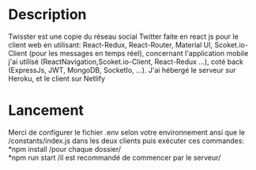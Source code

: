 # Description
Twisster est une copie du réseau social Twitter faite en react js pour le client web en utilisant: React-Redux, React-Router, Material UI, Scoket.io-Client (pour les messages en temps réel), concernant l'application mobile j'ai utilisé (ReactNavigation,Scoket.io-Client, React-Redux ...), coté back (ExpressJs, JWT, MongoDB, SocketIo, ...). J'ai hébergé le serveur sur Heroku, et le client sur Netlify
# Lancement
Merci de configurer le fichier .env selon votre environnement ansi que le /constants/index.js dans les deux clients puis exécuter ces commandes: <br/>
*npm install  /pour chaque dossier/<br/>
*npm run start /il est recommandé de commencer par le serveur/<br/>